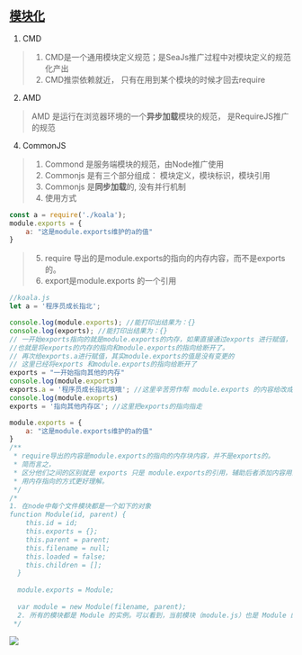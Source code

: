 ## [模块化](https://mp.weixin.qq.com/s?__biz=MzUxNzk1MjQ0Ng==&mid=2247487495&idx=1&sn=ce013f9f48a9df73ce5aeb8ef208c82a&chksm=f99116d6cee69fc075aa060821786add29e588dff709553cffec79e1a71d3df5a5a0bd77c193&scene=178&cur_album_id=1588022366641635329#rd)
1. CMD
> 1. CMD是一个通用模块定义规范；是SeaJs推广过程中对模块定义的规范化产出
> 2. CMD推崇依赖就近， 只有在用到某个模块的时候才回去require
2. AMD
> AMD 是运行在浏览器环境的一个**异步加载**模块的规范， 是RequireJS推广的规范
4. CommonJS
> 1. Commond 是服务端模块的规范，由Node推广使用
> 2. Commonjs 是有三个部分组成： 模块定义，模块标识，模块引用
> 3. Commonjs 是**同步加载**的, 没有并行机制
> 4. 使用方式
```javascript
const a = require('./koala');
module.exports = {
    a: "这是module.exports维护的a的值"
}
```
> 5. require 导出的是module.exports的指向的内存内容，而不是exports的。 
> 6. export是module.exports 的一个引用
```javascript
//koala.js
let a = '程序员成长指北';

console.log(module.exports); //能打印出结果为：{}
console.log(exports); //能打印出结果为：{}
// 一开始exports指向的就是module.exports的内存，如果直接通过exports 进行赋值，
//也就是将exports的内存的指向和module.exports的指向给断开了。
// 再次给exports.a进行赋值，其实module.exports的值是没有变更的
// 这里已经将exports 和module.exports的指向给断开了
exports = "一开始指向其他的内存"
console.log(module.exports)
exports.a = '程序员成长指北哦哦'; //这里辛苦劳作帮 module.exports 的内容给改成 {a : '程序员成长指北哦哦'}
console.log(module.exoprts)
exports = '指向其他内存区'; //这里把exports的指向指走

module.exports = {
    a: "这是module.exports维护的a的值"
}
/**
 * require导出的内容是module.exports的指向的内存块内容，并不是exports的。
 * 简而言之，
 * 区分他们之间的区别就是 exports 只是 module.exports的引用，辅助后者添加内容用的。
 * 用内存指向的方式更好理解。
 */
/*
1. 在node中每个文件模块都是一个如下的对象
function Module(id, parent) {
    this.id = id;
    this.exports = {};
    this.parent = parent;
    this.filename = null;
    this.loaded = false;
    this.children = [];
  }
  
  module.exports = Module;
  
  var module = new Module(filename, parent);
  2. 所有的模块都是 Module 的实例。可以看到，当前模块（module.js）也是 Module 的一个实例
 */
```
![](https://img-blog.csdnimg.cn/ab0d7f01841641ba88c717b267ea57be.png?x-oss-process=image/watermark,type_ZHJvaWRzYW5zZmFsbGJhY2s,shadow_50,text_Q1NETiBA77yzw7Jycnnila4=,size_20,color_FFFFFF,t_70,g_se,x_16#pic_center)